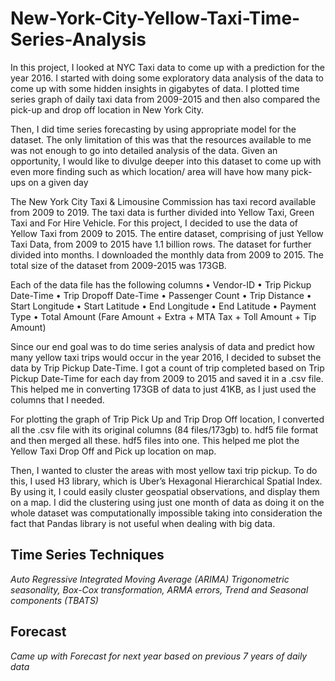 # New-York-City-Yellow-Taxi-Time-Series-Analysis

In this project, I looked at NYC Taxi data to come up with a prediction for the year 2016. I started with doing some exploratory data analysis of the data to come up with some hidden insights in gigabytes of data. I plotted time series graph of daily taxi data from 2009-2015 and then also compared the pick-up and drop off location in New York City.


Then, I did time series forecasting by using appropriate model for the dataset. The only limitation of this was that the resources available to me was not enough to go into detailed analysis of the data. Given an opportunity, I would like to divulge deeper into this dataset to come up with even more finding such as which location/ area will have how many pick-ups on a given day


The New York City Taxi & Limousine Commission has taxi record available from 2009 to 2019. The taxi data is further divided into Yellow Taxi, Green Taxi and For Hire Vehicle. For this project, I decided to use the data of Yellow Taxi from 2009 to 2015. The entire dataset, comprising of just Yellow Taxi Data, from 2009 to 2015 have 1.1 billion rows. The dataset for further divided into months. I downloaded the monthly data from 2009 to 2015. The total size of the dataset from 2009-2015 was 173GB.

Each of the data file has the following columns
• Vendor-ID
• Trip Pickup Date-Time
• Trip Dropoff Date-Time
• Passenger Count
• Trip Distance
• Start Longitude
• Start Latitude
• End Longitude
• End Latitude
• Payment Type
• Total Amount (Fare Amount + Extra + MTA Tax + Toll Amount + Tip Amount)

Since our end goal was to do time series analysis of data and predict how many yellow taxi trips would occur in the year 2016, I decided to subset the data by Trip Pickup Date-Time. I got a count of trip completed based on Trip Pickup Date-Time for each day from 2009 to 2015 and saved it in a .csv file. This helped me in converting 173GB of data to just 41KB, as I just used the columns that I needed.

For plotting the graph of Trip Pick Up and Trip Drop Off location, I converted all the .csv file with its original columns (84 files/173gb) to. hdf5 file format and then merged all these. hdf5 files into one. This helped me plot the Yellow Taxi Drop Off and Pick up location on map.

Then, I wanted to cluster the areas with most yellow taxi trip pickup. To do this, I used H3 library, which is Uber’s Hexagonal Hierarchical Spatial Index. By using it, I could easily cluster geospatial observations, and display them on a map. I did the clustering using just one month of data as doing it on the whole dataset was computationally impossible taking into consideration the fact that Pandas library is not useful when dealing with big data.


## Time Series Techniques ##

*Auto Regressive Integrated Moving Average (ARIMA)*
*Trigonometric seasonality, Box-Cox transformation, ARMA errors, Trend and Seasonal components (TBATS)*

## Forecast ##

*Came up with Forecast for next year based on previous 7 years of daily data*
